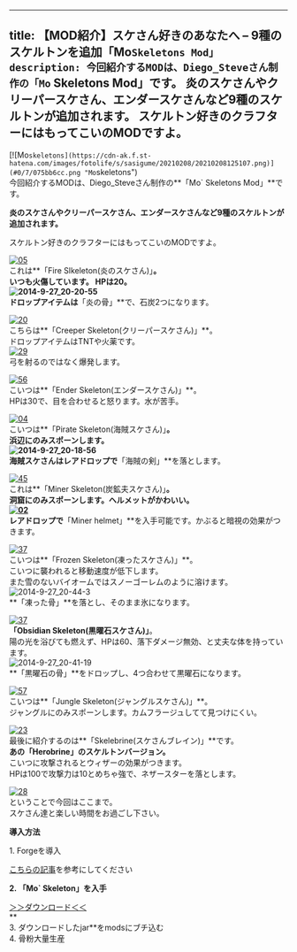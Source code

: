 
---
title: 【MOD紹介】スケさん好きのあなたへ – 9種のスケルトンを追加「Mo`Skeletons Mod」
description: 今回紹介するMODは、Diego_Steveさん制作の「Mo` Skeletons Mod」です。
 炎のスケさんやクリーパースケさん、エンダースケさんなど9種のスケルトンが追加されます。
 スケルトン好きのクラフターにはもってこいのMODですよ。
---

[![Mo`skeletons](https://cdn-ak.f.st-hatena.com/images/fotolife/s/sasigume/20210208/20210208125107.png)](#0/7/075bb6cc.png "Mo`skeletons")  
今回紹介するMODは、Diego\_Steveさん制作の**「Mo\` Skeletons Mod」**です。

**炎のスケさんやクリーパースケさん、エンダースケさんなど9種のスケルトンが追加されます。**

スケルトン好きのクラフターにはもってこいのMODですよ。

[![05](https://cdn-ak.f.st-hatena.com/images/fotolife/s/sasigume/20210208/20210208140632.png)](#5/5/553d9b39.png "05")  
これは**「Fire Slkeleton(炎のスケさん)」**。  
いつも火傷しています。 HPは20。  
![2014-9-27_20-20-55](https://cdn-ak.f.st-hatena.com/images/fotolife/s/sasigume/20210208/20210208135100.jpg)  
ドロップアイテムは**「炎の骨」**で、石炭2つになります。

[![20](https://cdn-ak.f.st-hatena.com/images/fotolife/s/sasigume/20210208/20210208175653.png)  
](#f/5/f548d203.png "20")こちらは**「Creeper Skeleton(クリーパースケさん)」**。  
ドロップアイテムはTNTや火薬です。  
[![29](https://cdn-ak.f.st-hatena.com/images/fotolife/s/sasigume/20210208/20210208161405.png)](#c/f/cf66f2a0.png "29")  
弓を射るのではなく爆発します。

[![56](https://cdn-ak.f.st-hatena.com/images/fotolife/s/sasigume/20210208/20210208154417.png)](#b/0/b0903df6.png "56")  
こいつは**「Ender Skeleton(エンダースケさん)」**。  
HPは30で、目を合わせると怒ります。水が苦手。

[![04](https://cdn-ak.f.st-hatena.com/images/fotolife/s/sasigume/20210208/20210208132533.png)](#2/9/29d8516c.png "04")  
こいつは**「Pirate Skeleton(海賊スケさん)」**。  
浜辺にのみスポーンします。  
![2014-9-27_20-18-56](https://cdn-ak.f.st-hatena.com/images/fotolife/s/sasigume/20210208/20210208125540.jpg)  
海賊スケさんはレアドロップで**「海賊の剣」**を落とします。

[![45](https://cdn-ak.f.st-hatena.com/images/fotolife/s/sasigume/20210208/20210208125639.png)](#0/d/0da14d6a.png "45")  
これは**「Miner Skeleton(炭鉱夫スケさん)」**。  
洞窟にのみスポーンします。ヘルメットがかわいい。  
[![02](https://cdn-ak.f.st-hatena.com/images/fotolife/s/sasigume/20210208/20210208144435.png)](#7/8/785298f5.png "02")  
レアドロップで**「Miner helmet」**を入手可能です。かぶると暗視の効果がつきます。

[![37](https://cdn-ak.f.st-hatena.com/images/fotolife/s/sasigume/20210208/20210208133840.png)](#3/c/3c3664e7.png "37")  
こいつは**「Frozen Skeleton(凍ったスケさん)」**。  
こいつに襲われると移動速度が低下します。  
また雪のないバイオームではスノーゴーレムのように溶けます。  
![2014-9-27_20-44-3](https://cdn-ak.f.st-hatena.com/images/fotolife/s/sasigume/20210208/20210208145132.jpg)  
**「凍った骨」**を落とし、そのまま氷になります。

[![37](https://cdn-ak.f.st-hatena.com/images/fotolife/s/sasigume/20210208/20210208160618.png)](#c/6/c6713d31.png "37")  
**「Obsidian Skeleton(黒曜石スケさん)」**。  
陽の光を浴びても燃えず、HPは60、落下ダメージ無効、と丈夫な体を持っています。  
![2014-9-27_20-41-19](https://cdn-ak.f.st-hatena.com/images/fotolife/s/sasigume/20210208/20210208164708.jpg)  
**「黒曜石の骨」**をドロップし、4つ合わせて黒曜石になります。

[![57](https://cdn-ak.f.st-hatena.com/images/fotolife/s/sasigume/20210208/20210208151831.png)](#9/8/988af00d.png "57")  
こいつは**「Jungle Skeleton(ジャングルスケさん)」**。  
ジャングルにのみスポーンします。カムフラージュしてて見つけにくい。

[![23](https://cdn-ak.f.st-hatena.com/images/fotolife/s/sasigume/20210208/20210208142931.png)](#6/a/6af391c4.png "23")  
最後に紹介するのは**「Skelebrine(スケさんブレイン)」**です。  
**あの「Herobrine」のスケルトンバージョン。**  
こいつに攻撃されるとウィザーの効果がつきます。  
HPは100で攻撃力は10とめちゃ強で、ネザースターを落とします。

[![28](https://cdn-ak.f.st-hatena.com/images/fotolife/s/sasigume/20210208/20210208130130.png)](#1/1/1136a396.png "28")  
ということで今回はここまで。  
スケさん達と楽しい時間をお過ごし下さい。

**導入方法**

1\. Forgeを導入

[こちらの記事](/new-way-to-install-mod/)を参考にしてください

**2\. 「Mo\` Skeleton」を入手**

[＞＞ダウンロード＜＜](http://www.minecraftforum.net/forums/mapping-and-modding/minecraft-mods/2223725-1-7-2-1-7-10mo-skeletons-mod____more-skeletons "ここからダウンロードします")  
**  
3\. ダウンロードしたjar**をmodsにブチ込む  
4\. 骨粉大量生産
